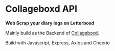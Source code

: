 # Collageboxd API
**Web Scrap your diary logs on Letterboxd**

Mainly build as the Backend of [Collageboxd](https://github.com/victorhfernandes/collageboxd).

Build with Javascript, Express, Axios and Cheerio
